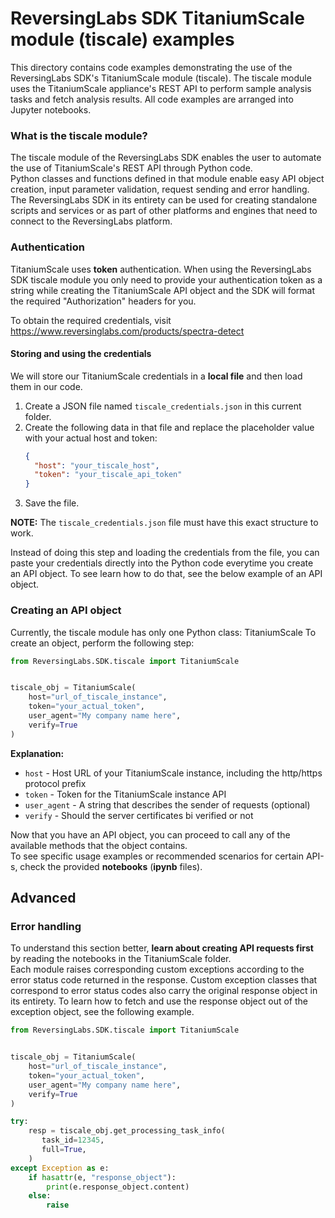 # ReversingLabs SDK TitaniumScale module (tiscale) examples

This directory contains code examples demonstrating the use of the ReversingLabs SDK's TitaniumScale module (tiscale). 
The tiscale module uses the TitaniumScale appliance's REST API to perform sample analysis tasks and fetch analysis results.
All code examples are arranged into Jupyter notebooks.

### What is the tiscale module?
The tiscale module of the ReversingLabs SDK enables the user to automate the use of TitaniumScale's REST API through Python code.  
Python classes and functions defined in that module enable easy API object creation, input parameter validation, request sending and error handling.
The ReversingLabs SDK in its entirety can be used for creating standalone scripts and services or as part of other platforms and engines that need to connect to the ReversingLabs platform.

### Authentication
TitaniumScale uses **token** authentication.
When using the ReversingLabs SDK tiscale module you only need to provide your authentication token as a string while creating the TitaniumScale API object and the SDK will format the required "Authorization" headers for you.

To obtain the required credentials, visit https://www.reversinglabs.com/products/spectra-detect  

#### Storing and using the credentials
We will store our TitaniumScale credentials in a **local file** and then load them in our code.

1. Create a JSON file named `tiscale_credentials.json` in this current folder.
2. Create the following data in that file and replace the placeholder value with your actual host and token:
    ```json
    {
      "host": "your_tiscale_host",
      "token": "your_tiscale_api_token"
    }
    ```
3. Save the file.

**NOTE:** The `tiscale_credentials.json` file must have this exact structure to work.

Instead of doing this step and loading the credentials from the file, 
you can paste your credentials directly into the Python code everytime you create an API object.
To see learn how to do that, see the below example of an API object.


### Creating an API object 
Currently, the tiscale module has only one Python class: TitaniumScale 
To create an object, perform the following step:  

```python
from ReversingLabs.SDK.tiscale import TitaniumScale


tiscale_obj = TitaniumScale(
    host="url_of_tiscale_instance",
    token="your_actual_token",
    user_agent="My company name here",
    verify=True
)
```

**Explanation:**
- `host` - Host URL of your TitaniumScale instance, including the http/https protocol prefix
- `token` - Token for the TitaniumScale instance API
- `user_agent` - A string that describes the sender of requests (optional)
- `verify` - Should the server certificates bi verified or not

Now that you have an API object, you can proceed to call any of the available methods that the object contains.  
To see specific usage examples or recommended scenarios for certain API-s, check the provided **notebooks**
(**ipynb** files).


## Advanced
### Error handling
To understand this section better, **learn about creating API requests first** by reading the notebooks in the TitaniumScale folder.  
Each module raises corresponding custom exceptions according to the error status code returned in the response. 
Custom exception classes that correspond to error status codes also carry the original response object in its entirety. 
To learn how to fetch and use the response object out of the exception object, see the following example.

```python
from ReversingLabs.SDK.tiscale import TitaniumScale


tiscale_obj = TitaniumScale(
    host="url_of_tiscale_instance",
    token="your_actual_token",
    user_agent="My company name here",
    verify=True
)

try:
    resp = tiscale_obj.get_processing_task_info(
       task_id=12345,
       full=True,
    )
except Exception as e:
    if hasattr(e, "response_object"):
        print(e.response_object.content)
    else:
        raise 
```